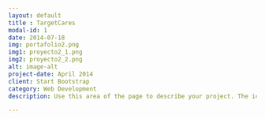 ```yaml
---
layout: default
title : TargetCares
modal-id: 1
date: 2014-07-18
img: portafolio2.png
img1: proyecto2_1.png
img2: proyecto2_2.png
alt: image-alt
project-date: April 2014
client: Start Bootstrap
category: Web Development
description: Use this area of the page to describe your project. The icon above is part of a free icon set by <a href="https://sellfy.com/p/8Q9P/jV3VZ/">Flat Icons</a>. On their website, you can download their free set with 16 icons, or you can purchase the entire set with 146 icons for only $12!

---
```


